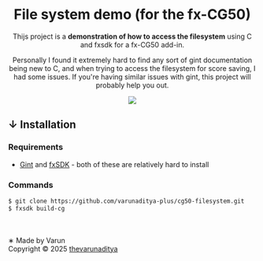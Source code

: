 <div align="center">

# File system demo (for the fx-CG50)

Thijs project is a **demonstration of how to access the filesystem** using C and fxsdk for a fx-CG50 add-in.

Personally I found it extremely hard to find any sort of gint documentation being new to C, and when trying to access the filesystem for score saving, I had some issues. If you're having similar issues with gint, this project will probably help you out.

<img src="https://go-skill-icons.vercel.app/api/icons?i=c,cmake&theme=dark" />

</div>

<h2>↓ Installation</h2>

### Requirements
- [Gint](https://git.planet-casio.com/Lephenixnoir/gint) and [fxSDK](https://git.planet-casio.com/Lephenixnoir/fxsdk) - both of these are relatively hard to install

### Commands
```bash
$ git clone https://github.com/varunaditya-plus/cg50-filesystem.git
$ fxsdk build-cg
```

<br /><br />
∗ Made by Varun<br >
Copyright © 2025 ⁠[thevarunaditya](https://github.com/thevarunaditya)
